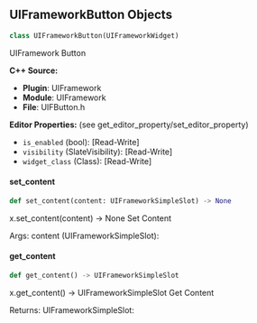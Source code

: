 ## UIFrameworkButton Objects

```python
class UIFrameworkButton(UIFrameworkWidget)
```

UIFramework Button

**C++ Source:**

- **Plugin**: UIFramework
- **Module**: UIFramework
- **File**: UIFButton.h

**Editor Properties:** (see get_editor_property/set_editor_property)

- ``is_enabled`` (bool):  [Read-Write]
- ``visibility`` (SlateVisibility):  [Read-Write]
- ``widget_class`` (Class):  [Read-Write]

<a id="unreal.UIFrameworkButton.set_content"></a>

#### set_content

```python
def set_content(content: UIFrameworkSimpleSlot) -> None
```

x.set_content(content) -> None
Set Content

Args:
    content (UIFrameworkSimpleSlot):

<a id="unreal.UIFrameworkButton.get_content"></a>

#### get_content

```python
def get_content() -> UIFrameworkSimpleSlot
```

x.get_content() -> UIFrameworkSimpleSlot
Get Content

Returns:
    UIFrameworkSimpleSlot:

<a id="unreal.UIFrameworkButtonWidget"></a>